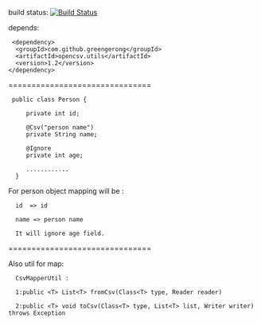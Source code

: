 build status: [![Build Status](https://travis-ci.org/greengerong/opencsv-utils.png?branch=master)](https://travis-ci.org/greengerong/opencsv-utils)

depends:

     <dependency>
      <groupId>com.github.greengerong</groupId>
      <artifactId>opencsv.utils</artifactId>
      <version>1.2</version>
    </dependency>
===============================

     public class Person {
     
         private int id;
     
         @Csv("person name")
         private String name;
     
         @Ignore
         private int age;
     
         ............
      }

 For person object mapping will be :

      id  => id
     
      name => person name
     
      It will ignore age field.

 ===============================
 
Also util for map:

      CsvMapperUtil :
     
      1:public <T> List<T> fromCsv(Class<T> type, Reader reader)
     
      2:public <T> void toCsv(Class<T> type, List<T> list, Writer writer) throws Exception
